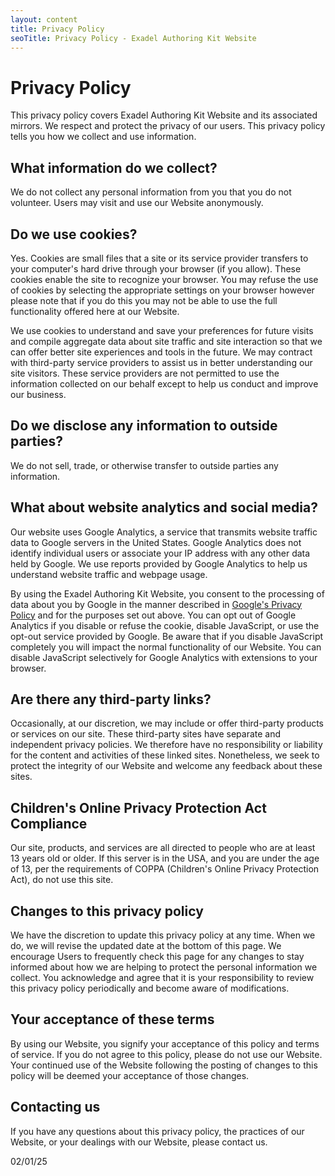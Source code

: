 ```yaml
---
layout: content
title: Privacy Policy
seoTitle: Privacy Policy - Exadel Authoring Kit Website
---
```


# Privacy Policy

This privacy policy covers Exadel Authoring Kit Website and its associated mirrors. We respect and protect the privacy of our users. This privacy policy tells you how we collect and use information.

## What information do we collect?

We do not collect any personal information from you that you do not volunteer. Users may visit and use our Website anonymously.

## Do we use cookies?

Yes. Cookies are small files that a site or its service provider transfers to your computer's hard drive through your browser (if you allow). These cookies enable the site to recognize your browser. You may refuse the use of cookies by selecting the appropriate settings on your browser however please note that if you do this you may not be able to use the full functionality offered here at our Website.

We use cookies to understand and save your preferences for future visits and compile aggregate data about site traffic and site interaction so that we can offer better site experiences and tools in the future. We may contract with third-party service providers to assist us in better understanding our site visitors. These service providers are not permitted to use the information collected on our behalf except to help us conduct and improve our business.

## Do we disclose any information to outside parties?

We do not sell, trade, or otherwise transfer to outside parties any information.

## What about website analytics and social media?

Our website uses Google Analytics, a service that transmits website traffic data to Google servers in the United States. Google Analytics does not identify individual users or associate your IP address with any other data held by Google. We use reports provided by Google Analytics to help us understand website traffic and webpage usage.

By using the Exadel Authoring Kit Website, you consent to the processing of data about you by Google in the manner described in [Google's Privacy Policy](https://policies.google.com/privacy) and for the purposes set out above. You can opt out of Google Analytics if you disable or refuse the cookie, disable JavaScript, or use the opt-out service provided by Google. Be aware that if you disable JavaScript completely you will impact the normal functionality of our Website. You can disable JavaScript selectively for Google Analytics with extensions to your browser.

## Are there any third-party links?

Occasionally, at our discretion, we may include or offer third-party products or services on our site. These third-party sites have separate and independent privacy policies. We therefore have no responsibility or liability for the content and activities of these linked sites. Nonetheless, we seek to protect the integrity of our Website and welcome any feedback about these sites.

## Children's Online Privacy Protection Act Compliance

Our site, products, and services are all directed to people who are at least 13 years old or older. If this server is in the USA, and you are under the age of 13, per the requirements of COPPA (Children's Online Privacy Protection Act), do not use this site.

## Changes to this privacy policy

We have the discretion to update this privacy policy at any time. When we do, we will revise the updated date at the bottom of this page. We encourage Users to frequently check this page for any changes to stay informed about how we are helping to protect the personal information we collect. You acknowledge and agree that it is your responsibility to review this privacy policy periodically and become aware of modifications.

## Your acceptance of these terms

By using our Website, you signify your acceptance of this policy and terms of service. If you do not agree to this policy, please do not use our Website. Your continued use of the Website following the posting of changes to this policy will be deemed your acceptance of those changes.

## Contacting us

If you have any questions about this privacy policy, the practices of our Website, or your dealings with our Website, please contact us.

<time datetime="2025-02-01">02/01/25</time>

